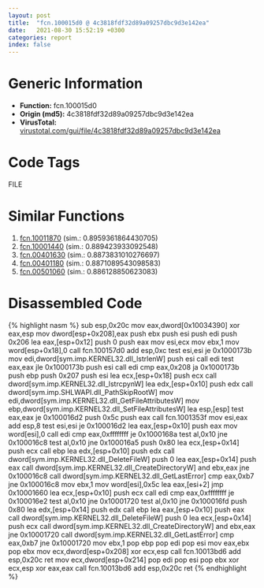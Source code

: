 ```yaml
---
layout: post
title:  "fcn.100015d0 @ 4c3818fdf32d89a09257dbc9d3e142ea"
date:   2021-08-30 15:52:19 +0300
categories: report
index: false
---
```


# Generic Information
- **Function:** fcn.100015d0
- **Origin (md5):** 4c3818fdf32d89a09257dbc9d3e142ea
- **VirusTotal:** [virustotal.com/gui/file/4c3818fdf32d89a09257dbc9d3e142ea][virustotal_ref]

# Code Tags
<span class="tag" id="FILE">FILE</span>


# Similar Functions

1. [fcn.10011870][similar_1_ref] (sim.: 0.8959361864430705)
2. [fcn.10001440][similar_2_ref] (sim.: 0.889423933092548)
3. [fcn.00401630][similar_3_ref] (sim.: 0.8873831010276697)
4. [fcn.00401180][similar_4_ref] (sim.: 0.8871089543098583)
5. [fcn.00501060][similar_5_ref] (sim.: 0.886128850623083)


# Disassembled Code

{% highlight nasm %}
sub esp,0x20c
mov eax,dword[0x10034390]
xor eax,esp
mov dword[esp+0x208],eax
push ebx
push esi
push edi
push 0x206
lea eax,[esp+0x12]
push 0
push eax
mov esi,ecx
mov ebx,1
mov word[esp+0x18],0
call fcn.100157d0
add esp,0xc
test esi,esi
je 0x1000173b
mov edi,dword[sym.imp.KERNEL32.dll_lstrlenW]
push esi
call edi
test eax,eax
jle 0x1000173b
push esi
call edi
cmp eax,0x208
ja 0x1000173b
push ebp
push 0x207
push esi
lea ecx,[esp+0x18]
push ecx
call dword[sym.imp.KERNEL32.dll_lstrcpynW]
lea edx,[esp+0x10]
push edx
call dword[sym.imp.SHLWAPI.dll_PathSkipRootW]
mov edi,dword[sym.imp.KERNEL32.dll_GetFileAttributesW]
mov ebp,dword[sym.imp.KERNEL32.dll_SetFileAttributesW]
lea esp,[esp]
test eax,eax
je 0x100016d2
push 0x5c
push eax
call fcn.1001353f
mov esi,eax
add esp,8
test esi,esi
je 0x100016d2
lea eax,[esp+0x10]
push eax
mov word[esi],0
call edi
cmp eax,0xffffffff
je 0x1000168a
test al,0x10
jne 0x100016c8
test al,0x10
jne 0x100016a5
push 0x80
lea ecx,[esp+0x14]
push ecx
call ebp
lea edx,[esp+0x10]
push edx
call dword[sym.imp.KERNEL32.dll_DeleteFileW]
push 0
lea eax,[esp+0x14]
push eax
call dword[sym.imp.KERNEL32.dll_CreateDirectoryW]
and ebx,eax
jne 0x100016c8
call dword[sym.imp.KERNEL32.dll_GetLastError]
cmp eax,0xb7
jne 0x100016c8
mov ebx,1
mov word[esi],0x5c
lea eax,[esi+2]
jmp 0x10001660
lea ecx,[esp+0x10]
push ecx
call edi
cmp eax,0xffffffff
je 0x100016e2
test al,0x10
jne 0x10001720
test al,0x10
jne 0x100016fd
push 0x80
lea edx,[esp+0x14]
push edx
call ebp
lea eax,[esp+0x10]
push eax
call dword[sym.imp.KERNEL32.dll_DeleteFileW]
push 0
lea ecx,[esp+0x14]
push ecx
call dword[sym.imp.KERNEL32.dll_CreateDirectoryW]
and ebx,eax
jne 0x10001720
call dword[sym.imp.KERNEL32.dll_GetLastError]
cmp eax,0xb7
jne 0x10001720
mov ebx,1
pop ebp
pop edi
pop esi
mov eax,ebx
pop ebx
mov ecx,dword[esp+0x208]
xor ecx,esp
call fcn.10013bd6
add esp,0x20c
ret 
mov ecx,dword[esp+0x214]
pop edi
pop esi
pop ebx
xor ecx,esp
xor eax,eax
call fcn.10013bd6
add esp,0x20c
ret 
{% endhighlight %}


[similar_1_ref]: /report/fcn.10011870@4c3818fdf32d89a09257dbc9d3e142ea
[similar_2_ref]: /report/fcn.10001440@a0ac129ff3ea4c0dfa9529c259a9502c
[similar_3_ref]: /report/fcn.00401630@a2475448bf4050c1583e1970984a4d00
[similar_4_ref]: /report/fcn.00401180@2d591d102f09b733d7d0e893e5642beb
[similar_5_ref]: /report/fcn.00501060@17d73cbafe6dd96dd6f2291fab06fbb5
[virustotal_ref]: https://www.virustotal.com/gui/file/4c3818fdf32d89a09257dbc9d3e142ea